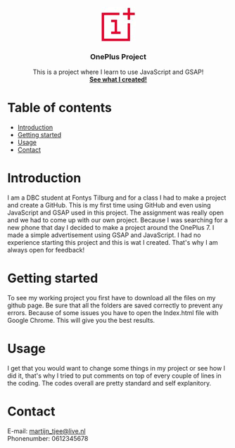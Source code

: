 <p align="center"><img align="center" src="https://github.com/MartijnDBC/OnePlusProject/blob/master/img/oneplus%20klein.jpg"></p>
<h3 align= "center">OnePlus Project</h3>
<p align= "center">This is a project where I learn to use JavaScript and GSAP!<br>
  <a href="https://github.com/MartijnDBC/OnePlusProject/"><strong>See what I created!</strong></a></p>

# Table of contents
* <a href="https://github.com/MartijnDBC/OnePlusProject/blob/master/README.md#introduction">Introduction</a>
* <a href="https://github.com/MartijnDBC/OnePlusProject/blob/master/README.md#getting-started">Getting started</a>
* <a href="https://github.com/MartijnDBC/OnePlusProject/blob/master/README.md#usage">Usage</a>
* <a href="https://github.com/MartijnDBC/OnePlusProject/blob/master/README.md#contact">Contact</a>

# Introduction 
I am a DBC student at Fontys Tilburg and for a class I had to make a project and create a GitHub. This is my first time using GitHub and even using JavaScript and GSAP used in this project. The assignment was really open and we had to come up with our own project. Because I was searching for a new phone that day I decided to make a project around the OnePlus 7. I made a simple advertisement using GSAP and JavaScript. I had no experience starting this project and this is wat I created. That's why I am always open for feedback!

# Getting started
To see my working project you first have to download all the files on my github page. Be sure that all the folders are saved correctly to prevent any errors. Because of some issues you have to open the Index.html file with Google Chrome. This will give you the best results.

# Usage
I get that you would want to change some things in my project or see how I did it, that's why I tried to put comments on top of every couple of lines in the coding. The codes overall are pretty standard and self explanitory. 

# Contact
E-mail: martijn_tjee@live.nl <br>
Phonenumber: 0612345678
